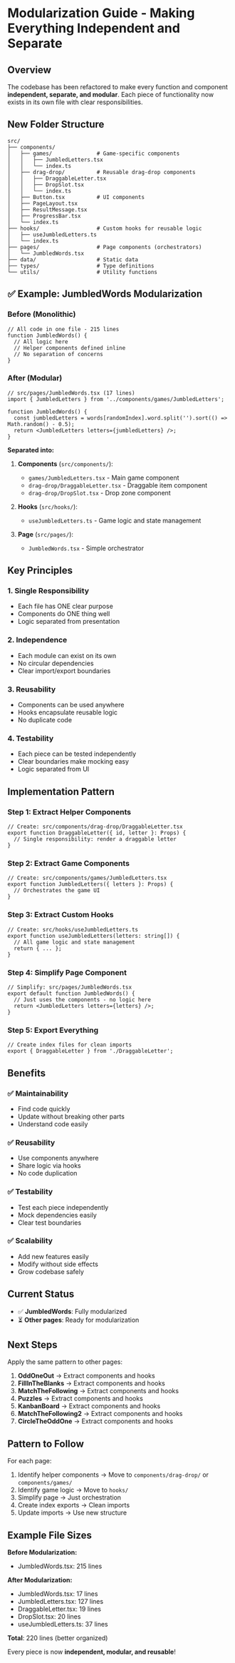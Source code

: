 # Modularization Guide - Making Everything Independent and Separate

## Overview

The codebase has been refactored to make every function and component **independent, separate, and modular**. Each piece of functionality now exists in its own file with clear responsibilities.

## New Folder Structure

```
src/
├── components/
│   ├── games/              # Game-specific components
│   │   ├── JumbledLetters.tsx
│   │   └── index.ts
│   ├── drag-drop/          # Reusable drag-drop components  
│   │   ├── DraggableLetter.tsx
│   │   ├── DropSlot.tsx
│   │   └── index.ts
│   ├── Button.tsx          # UI components
│   ├── PageLayout.tsx
│   ├── ResultMessage.tsx
│   ├── ProgressBar.tsx
│   └── index.ts
├── hooks/                  # Custom hooks for reusable logic
│   ├── useJumbledLetters.ts
│   └── index.ts
├── pages/                  # Page components (orchestrators)
│   └── JumbledWords.tsx
├── data/                   # Static data
├── types/                  # Type definitions
└── utils/                  # Utility functions
```

## ✅ Example: JumbledWords Modularization

### Before (Monolithic)
```tsx
// All code in one file - 215 lines
function JumbledWords() {
  // All logic here
  // Helper components defined inline
  // No separation of concerns
}
```

### After (Modular)
```tsx
// src/pages/JumbledWords.tsx (17 lines)
import { JumbledLetters } from '../components/games/JumbledLetters';

function JumbledWords() {
  const jumbledLetters = words[randomIndex].word.split('').sort(() => Math.random() - 0.5);
  return <JumbledLetters letters={jumbledLetters} />;
}
```

**Separated into:**

1. **Components** (`src/components/`):
   - `games/JumbledLetters.tsx` - Main game component
   - `drag-drop/DraggableLetter.tsx` - Draggable item component
   - `drag-drop/DropSlot.tsx` - Drop zone component

2. **Hooks** (`src/hooks/`):
   - `useJumbledLetters.ts` - Game logic and state management

3. **Page** (`src/pages/`):
   - `JumbledWords.tsx` - Simple orchestrator

## Key Principles

### 1. Single Responsibility
- Each file has ONE clear purpose
- Components do ONE thing well
- Logic separated from presentation

### 2. Independence
- Each module can exist on its own
- No circular dependencies
- Clear import/export boundaries

### 3. Reusability
- Components can be used anywhere
- Hooks encapsulate reusable logic
- No duplicate code

### 4. Testability
- Each piece can be tested independently
- Clear boundaries make mocking easy
- Logic separated from UI

## Implementation Pattern

### Step 1: Extract Helper Components
```tsx
// Create: src/components/drag-drop/DraggableLetter.tsx
export function DraggableLetter({ id, letter }: Props) {
  // Single responsibility: render a draggable letter
}
```

### Step 2: Extract Game Components
```tsx
// Create: src/components/games/JumbledLetters.tsx
export function JumbledLetters({ letters }: Props) {
  // Orchestrates the game UI
}
```

### Step 3: Extract Custom Hooks
```tsx
// Create: src/hooks/useJumbledLetters.ts
export function useJumbledLetters(letters: string[]) {
  // All game logic and state management
  return { ... };
}
```

### Step 4: Simplify Page Component
```tsx
// Simplify: src/pages/JumbledWords.tsx
export default function JumbledWords() {
  // Just uses the components - no logic here
  return <JumbledLetters letters={letters} />;
}
```

### Step 5: Export Everything
```tsx
// Create index files for clean imports
export { DraggableLetter } from './DraggableLetter';
```

## Benefits

### ✅ Maintainability
- Find code quickly
- Update without breaking other parts
- Understand code easily

### ✅ Reusability  
- Use components anywhere
- Share logic via hooks
- No code duplication

### ✅ Testability
- Test each piece independently
- Mock dependencies easily
- Clear test boundaries

### ✅ Scalability
- Add new features easily
- Modify without side effects
- Grow codebase safely

## Current Status

- ✅ **JumbledWords**: Fully modularized
- ⏳ **Other pages**: Ready for modularization

## Next Steps

Apply the same pattern to other pages:

1. **OddOneOut** → Extract components and hooks
2. **FillInTheBlanks** → Extract components and hooks  
3. **MatchTheFollowing** → Extract components and hooks
4. **Puzzles** → Extract components and hooks
5. **KanbanBoard** → Extract components and hooks
6. **MatchTheFollowing2** → Extract components and hooks
7. **CircleTheOddOne** → Extract components and hooks

## Pattern to Follow

For each page:
1. Identify helper components → Move to `components/drag-drop/` or `components/games/`
2. Identify game logic → Move to `hooks/`
3. Simplify page → Just orchestration
4. Create index exports → Clean imports
5. Update imports → Use new structure

## Example File Sizes

**Before Modularization:**
- JumbledWords.tsx: 215 lines

**After Modularization:**
- JumbledWords.tsx: 17 lines
- JumbledLetters.tsx: 127 lines
- DraggableLetter.tsx: 19 lines
- DropSlot.tsx: 20 lines
- useJumbledLetters.ts: 37 lines

**Total**: 220 lines (better organized)

Every piece is now **independent, modular, and reusable**!
